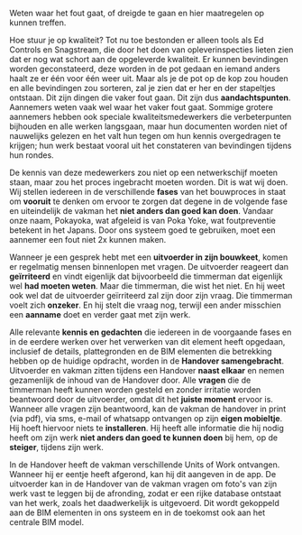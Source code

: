 Weten waar het fout gaat, of dreigde te gaan en hier maatregelen op kunnen treffen.

Hoe stuur je op kwaliteit? Tot nu toe bestonden er alleen tools als Ed Controls en Snagstream, die door het doen van opleverinspecties lieten zien dat er nog wat schort aan de opgeleverde kwaliteit. Er kunnen bevindingen worden geconstateerd, deze worden in de pot gedaan en iemand anders haalt ze er één voor één weer uit. Maar als je de pot op de kop zou houden en alle bevindingen zou sorteren, zal je zien dat er her en der stapeltjes ontstaan. Dit zijn dingen die vaker fout gaan. Dit zijn dus **aandachtspunten**. Aannemers weten vaak wel waar het vaker fout gaat. Sommige grotere aannemers hebben ook speciale kwaliteitsmedewerkers die verbeterpunten bijhouden en alle werken langsgaan, maar hun documenten worden niet of nauwelijks gelezen en het valt hun tegen om hun kennis overgedragen te krijgen; hun werk bestaat vooral uit het constateren van bevindingen tijdens hun rondes.

De kennis van deze medewerkers zou niet op een netwerkschijf moeten staan, maar zou het proces ingebracht moeten worden. Dit is wat wij doen. Wij stellen iedereen in de verschillende **fases** van het bouwproces in staat om **vooruit** te denken om ervoor te zorgen dat degene in de volgende fase en uiteindelijk de vakman het **niet anders dan goed kan doen**. Vandaar onze naam, Pokayoka, wat afgeleid is van Poka Yoke, wat foutpreventie betekent in het Japans. Door ons systeem goed te gebruiken, moet een aannemer een fout niet 2x kunnen maken.

Wanneer je een gesprek hebt met een **uitvoerder in zijn bouwkeet**, komen er regelmatig mensen binnenlopen met vragen. De uitvoerder reageert dan **geïrriteerd** en vindt eigenlijk dat bijvoorbeeld die timmerman dat eigenlijk wel **had moeten weten**. Maar die timmerman, die wist het niet. En hij weet ook wel dat de uitvoerder geïrriteerd zal zijn door zijn vraag. Die timmerman voelt zich **onzeker**. En hij stelt die vraag nog, terwijl een ander misschien een **aanname** doet en verder gaat met zijn werk.

Alle relevante **kennis en gedachten** die iedereen in de voorgaande fases en in de eerdere werken over het verwerken van dit element heeft opgedaan, inclusief de details, plattegronden en de BIM elementen die betrekking hebben op de huidige opdracht, worden in de **Handover samengebracht**. Uitvoerder en vakman zitten tijdens een Handover **naast elkaar** en nemen gezamenlijk de inhoud van de Handover door. Alle **vragen** die de timmerman heeft kunnen worden gesteld en zonder irritatie worden beantwoord door de uitvoerder, omdat dit het **juiste moment** ervoor is. Wanneer alle vragen zijn beantwoord, kan de vakman de handover in print (via pdf), via sms, e-mail of whatsapp ontvangen op zijn **eigen mobieltje**. Hij hoeft hiervoor niets te **installeren**. Hij heeft alle informatie die hij nodig heeft om zijn werk **niet anders dan goed te kunnen doen** bij hem, op de **steiger**, tijdens zijn werk.

In de Handover heeft de vakman verschillende Units of Work ontvangen. Wanneer hij er eentje heeft afgerond, kan hij dit aangeven in de app. De uitvoerder kan in de Handover van de vakman vragen om foto's van zijn werk vast te leggen bij de afronding, zodat er een rijke database ontstaat van het werk, zoals het daadwerkelijk is uitgevoerd. Dit wordt gekoppeld aan de BIM elementen in ons systeem en in de toekomst ook aan het centrale BIM model.

